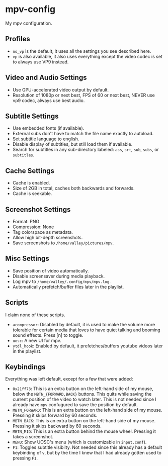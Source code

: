 # mpv-config

My mpv configuration.

## Profiles

- `no_vp` is the default, it uses all the settings you see described here.
- `vp` is also available, it also uses everything except the video codec is set to always use VP9 instead.

## Video and Audio Settings

- Use GPU-accelerated video output by default.
- Resolution of 1080p or next best, FPS of 60 or next best, NEVER use vp9 codec, always use best audio.

## Subtitle Settings

- Use embedded fonts (if available).
- External subs don't have to match the file name exactly to autoload.
- Set subtitle language to english.
- Disable display of subtitles, but still load them if available.
- Search for subtitles in any sub-directory labeled: `ass`, `srt`, `sub`, `subs`, or `subtitles`.

## Cache Settings

- Cache is enabled.
- Size of 2GB in total, caches both backwards and forwards.
- Cache is seekable.

## Screenshot Settings

- Format: PNG
- Compression: None
- Tag colorspace as metadata.
- Allow high bit-depth screenshots.
- Save screenshots to `/home/valley/pictures/mpv`.

## Misc Settings

- Save position of video automatically.
- Disable screensaver during media playback.
- Log mpv to `/home/valley/.config/mpv/mpv.log`.
- Automatically prefetch/buffer files later in the playlist.

## Scripts

I claim none of these scripts.

- `acompressor`: Disabled by default, it is used to make the volume more tolerable for certain media that loves to have quiet talking and booming sound effects. Press [n] to toggle.
- `uosc`: A new UI for mpv.
- `ytdl_hook`: Enabled by default, it prefetches/buffers youtube videos later in the playlist.

## Keybindings

Everything was left default, except for a few that were added:

- `0x21ff73`: This is an extra button on the left-hand side of my mouse, below the `MBTN_{FORWARD,BACK}` buttons. This quits while saving the current position of the video to watch later. This is not needed since I already have `mpv` confugured to save the position by default.
- `MBTN_FORWARD`: This is an extra button on the left-hand side of my mouse. Pressing it skips forward by 60 seconds.
- `MBTN_BACK`: This is an extra button on the left-hand side of my mouse. Pressing it skips backward by 60 seconds.
- `MBTN_MID`: This is an extra button behind the mouse wheel. Pressing it takes a screenshot.
- `MENU`: Show UOSC's menu (which is customizable in `input.conf`).
- `F1`: Toggles subtitle visibilty. Not needed since this already has a default keybinding of `v`, but by the time I knew that I had already gotten used to pressing `F1`.
